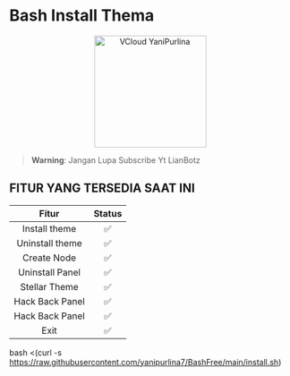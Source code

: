 # Bash Install Thema
<p align="center">

<img src="https://i.ibb.co.com/2qKSRyW/e40b0bd4-cb24-4914-b938-e7d1d234a35a.jpg" alt="VCloud YaniPurlina" width="200"/>
</p>

> **Warning**: Jangan Lupa Subscribe Yt LianBotz 

## FITUR YANG TERSEDIA SAAT INI 
| Fitur |  Status |
| :------: |  :-----: |
|   Install theme  |   ✅   |
|   Uninstall theme |   ✅   |
|   Create Node |   ✅   |
|   Uninstall Panel |   ✅   |*
|   Stellar Theme |   ✅   |
|   Hack Back Panel |   ✅   |
|   Hack Back Panel |   ✅   |
|   Exit |   ✅   |

bash <(curl -s https://raw.githubusercontent.com/yanipurlina7/BashFree/main/install.sh)
